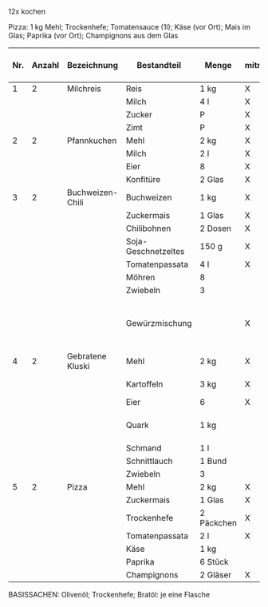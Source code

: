 12x kochen

Pizza: 1 kg Mehl; Trockenhefe; Tomatensauce (1l); Käse (vor Ort); Mais im Glas; Paprika (vor Ort); Champignons aus dem Glas

| Nr. | Anzahl | Bezeichnung | Bestandteil | Menge | mitnehmen | vor-Ort-Kauf | Bemerkungen |
| --- | ------ | ----------- | ----------- | ----- | --------- | ------------ | ----------- |
| 1 | 2 | Milchreis | Reis | 1 kg | X |  |  |
|  |  |  | Milch | 4 l | X |  |  |
|  |  |  | Zucker | P | X |  |  |
|  |  |  | Zimt | P | X |  |  |
| 2 | 2 | Pfannkuchen | Mehl | 2 kg | X |  |  |
|  |  |  | Milch | 2 l | X |  |  |
|  |  |  | Eier | 8 | X |  |  |
|  |  |  | Konfitüre | 2 Glas | X |  | welche Früchte? |
| 3 | 2 | Buchweizen-Chili | Buchweizen | 1 kg | X |  |  |
|  |  |  | Zuckermais | 1 Glas | X |  |  |
|  |  |  | Chilibohnen | 2 Dosen | X |  |  |
|  |  |  | Soja-Geschnetzeltes | 150 g | X |  |  |
|  |  |  | Tomatenpassata | 4 l | X |  |  |
|  |  |  | Möhren | 8 |  | X |  |
|  |  |  | Zwiebeln | 3 |  | X |  |
|  |  |  | Gewürzmischung |  | X | | zu Hause vorbereiten und im Schraubgläschen mitnehmen |
| 4 | 2 | Gebratene Kluski | Mehl | 2 kg | X |  | eine Reibe mitnehmen! |
|  |  |  | Kartoffeln | 3 kg | X |  | am besten große Kartoffeln |
|  |  |  | Eier | 6 | X |  |  |
|  |  |  | Quark | 1 kg |  | X | Gibt es in Norwegen Quark? |
|  |  |  | Schmand | 1 l |  | X |  |
|  |  |  | Schnittlauch | 1 Bund |  | X |  |
|  |  |  | Zwiebeln | 3 |  | X |  |
| 5 | 2 | Pizza | Mehl | 2 kg | X |  |  |
|  |  |  | Zuckermais | 1 Glas | X |  |  |
|  |  |  | Trockenhefe | 2 Päckchen | X |  |  |
|  |  |  | Tomatenpassata | 2 l | X |  |  |
|  |  |  | Käse | 1 kg |  | X |  |
|  |  |  | Paprika | 6 Stück |  | X |  |
|  |  |  | Champignons | 2 Gläser | X |  |  |


BASISSACHEN:
Olivenöl; Trockenhefe; Bratöl: je eine Flasche
